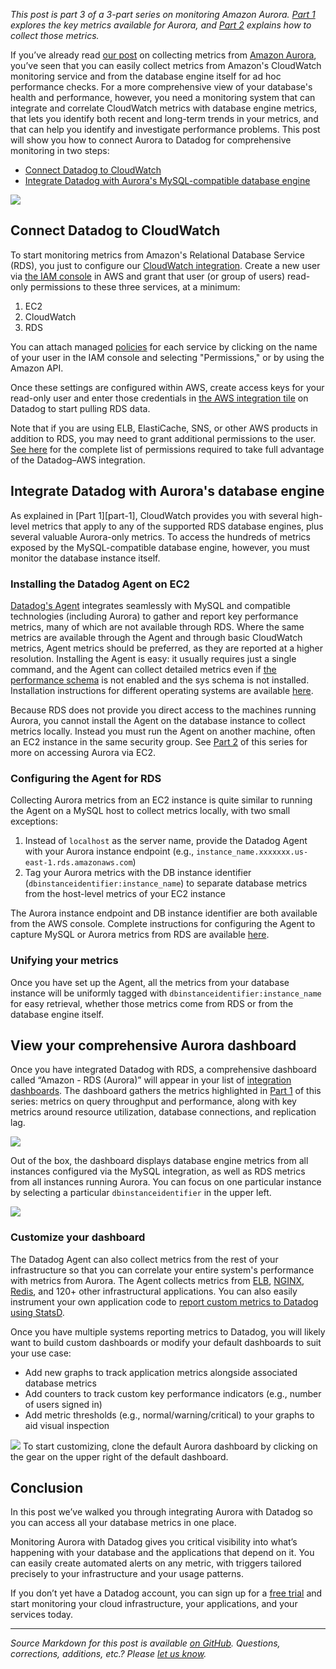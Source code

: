 *This post is part 3 of a 3-part series on monitoring Amazon Aurora. [Part 1][part-1] explores the key metrics available for Aurora, and [Part 2][part-2] explains how to collect those metrics.*

If you’ve already read [our post][part-2] on collecting metrics from [Amazon Aurora][aurora], you’ve seen that you can easily collect metrics from Amazon's CloudWatch monitoring service and from the database engine itself for ad hoc performance checks. For a more comprehensive view of your database's health and performance, however, you need a monitoring system that can integrate and correlate CloudWatch metrics with database engine metrics, that lets you identify both recent and long-term trends in your metrics, and that can help you identify and investigate performance problems. This post will show you how to connect Aurora to Datadog for comprehensive monitoring in two steps:

* [Connect Datadog to CloudWatch](#connect-datadog-to-cloudwatch)
* [Integrate Datadog with Aurora's MySQL-compatible database engine](#integrate-datadog-with-mysql)

<a href="https://d33tyra1llx9zy.cloudfront.net/blog/images/2015-11-aurora/aurora_diagram_1.png"><img src="https://d33tyra1llx9zy.cloudfront.net/blog/images/2015-11-aurora/aurora_diagram_1.png"></a>

<h2 class="anchor" id="connect-datadog-to-cloudwatch">Connect Datadog to CloudWatch</h2>

To start monitoring metrics from Amazon's Relational Database Service (RDS), you just to configure our [CloudWatch integration][aws-integration]. Create a new user via [the IAM console][iam] in AWS and grant that user (or group of users) read-only permissions to these three services, at a minimum:

1. EC2
1. CloudWatch
1. RDS

You can attach managed [policies][policy] for each service by clicking on the name of your user in the IAM console and selecting "Permissions," or by using the Amazon API.

Once these settings are configured within AWS, create access keys for your read-only user and enter those credentials in [the AWS integration tile][aws-tile] on Datadog to start pulling RDS data.

Note that if you are using ELB, ElastiCache, SNS, or other AWS products in addition to RDS, you may need to grant additional permissions to the user. [See here][aws-integration] for the complete list of permissions required to take full advantage of the Datadog–AWS integration.

<h2 class="anchor" id="integrate-datadog-with-mysql">Integrate Datadog with Aurora's database engine</h2>
As explained in [Part 1][part-1], CloudWatch provides you with several high-level metrics that apply to any of the supported RDS database engines, plus several valuable Aurora-only metrics. To access the hundreds of metrics exposed by the MySQL-compatible database engine, however, you must monitor the database instance itself.

### Installing the Datadog Agent on EC2

[Datadog's Agent][dd-agent] integrates seamlessly with MySQL and compatible technologies (including Aurora) to gather and report key performance metrics, many of which are not available through RDS. Where the same metrics are available through the Agent and through basic CloudWatch metrics, Agent metrics should be preferred, as they are reported at a higher resolution. Installing the Agent is easy: it usually requires just a single command, and the Agent can collect detailed metrics even if [the performance schema][p_s] is not enabled and the sys schema is not installed. Installation instructions for different operating systems are available [here][agent-install].

Because RDS does not provide you direct access to the machines running Aurora, you cannot install the Agent on the database instance to collect metrics locally. Instead you must run the Agent on another machine, often an EC2 instance in the same security group. See [Part 2][remote-ec2] of this series for more on accessing Aurora via EC2.

### Configuring the Agent for RDS

Collecting Aurora metrics from an EC2 instance is quite similar to running the Agent on a MySQL host to collect metrics locally, with two small exceptions:

1. Instead of `localhost` as the server name, provide the Datadog Agent with your Aurora instance endpoint (e.g., `instance_name.xxxxxxx.us-east-1.rds.amazonaws.com`)
1. Tag your Aurora metrics with the DB instance identifier (`dbinstanceidentifier:instance_name`) to separate database metrics from the host-level metrics of your EC2 instance

The Aurora instance endpoint and DB instance identifier are both available from the AWS console. Complete instructions for configuring the Agent to capture MySQL or Aurora metrics from RDS are available [here][dd-doc].

### Unifying your metrics

Once you have set up the Agent, all the metrics from your database instance will be uniformly tagged with  `dbinstanceidentifier:instance_name` for easy retrieval, whether those metrics come from RDS or from the database engine itself.

## View your comprehensive Aurora dashboard

Once you have integrated Datadog with RDS, a comprehensive dashboard called “Amazon - RDS (Aurora)” will appear in your list of [integration dashboards][dash-list]. The dashboard gathers the metrics highlighted in [Part 1][part-1] of this series: metrics on query throughput and performance, along with key metrics around resource utilization, database connections, and replication lag.

<a href="https://d33tyra1llx9zy.cloudfront.net/blog/images/2015-11-aurora/aurora-ootb-dash-2.png"><img src="https://d33tyra1llx9zy.cloudfront.net/blog/images/2015-11-aurora/aurora-ootb-dash-2.png"></a>

Out of the box, the dashboard displays database engine metrics from all instances configured via the MySQL integration, as well as RDS metrics from all instances running Aurora. You can focus on one particular instance by selecting a particular `dbinstanceidentifier` in the upper left.

<a href="https://d33tyra1llx9zy.cloudfront.net/blog/images/2015-11-aurora/db-id.png"><img src="https://d33tyra1llx9zy.cloudfront.net/blog/images/2015-11-aurora/db-id.png"></a>

### Customize your dashboard

The Datadog Agent can also collect metrics from the rest of your infrastructure so that you can correlate your entire system's performance with metrics from Aurora. The Agent collects metrics from [ELB][elb], [NGINX][nginx], [Redis][redis], and 120+ other infrastructural applications. You can also easily instrument your own application code to [report custom metrics to Datadog using StatsD][statsd].

Once you have multiple systems reporting metrics to Datadog, you will likely want to build custom dashboards or modify your default dashboards to suit your use case:

* Add new graphs to track application metrics alongside associated database metrics
* Add counters to track custom key performance indicators (e.g., number of users signed in)
* Add metric thresholds (e.g., normal/warning/critical) to your graphs to aid visual inspection

<a href="https://d33tyra1llx9zy.cloudfront.net/blog/images/2015-11-aurora/max_conn.png"><img src="https://d33tyra1llx9zy.cloudfront.net/blog/images/2015-11-aurora/max_conn.png"></a>
To start customizing, clone the default Aurora dashboard by clicking on the gear on the upper right of the default dashboard.

## Conclusion

In this post we’ve walked you through integrating Aurora with Datadog so you can access all your database metrics in one place.

Monitoring Aurora with Datadog gives you critical visibility into what’s happening with your database and the applications that depend on it. You can easily create automated alerts on any metric, with triggers tailored precisely to your infrastructure and your usage patterns.

If you don’t yet have a Datadog account, you can sign up for a [free trial][trial] and start monitoring your cloud infrastructure, your applications, and your services today.

- - -

*Source Markdown for this post is available [on GitHub][markdown]. Questions, corrections, additions, etc.? Please [let us know][issues].*

[aurora]: https://aws.amazon.com/rds/aurora/
[markdown]: https://github.com/DataDog/the-monitor/blob/master/rds-aurora/monitor_aurora_using_datadog.md
[issues]: https://github.com/DataDog/the-monitor/issues
[part-1]: https://www.datadoghq.com/blog/monitoring-amazon-aurora-performance-metrics
[part-2]: https://www.datadoghq.com/blog/how-to-collect-aurora-metrics
[aws-integration]: http://docs.datadoghq.com/integrations/aws/
[iam]: https://console.aws.amazon.com/iam/home
[policy]: https://console.aws.amazon.com/iam/home?#policies
[aws-tile]: https://app.datadoghq.com/account/settings#integrations/amazon_web_services
[dd-agent]: https://github.com/DataDog/dd-agent
[agent-install]: https://app.datadoghq.com/account/settings#agent
[remote-ec2]: https://www.datadoghq.com/blog/how-to-collect-aurora-metrics#connecting-to-your-rds-instance
[dd-doc]: http://docs.datadoghq.com/integrations/rds/
[statsd]: https://www.datadoghq.com/blog/statsd/
[dash-list]: https://app.datadoghq.com/dash/list
[trial]: https://app.datadoghq.com/signup
[nginx]: https://www.datadoghq.com/blog/how-to-monitor-nginx/
[redis]: https://www.datadoghq.com/blog/how-to-monitor-redis-performance-metrics/
[elb]: https://www.datadoghq.com/blog/top-elb-health-and-performance-metrics/
[p_s]: https://www.datadoghq.com/blog/how-to-collect-rds-mysql-metrics#querying-the-performance-schema-and-sys-schema
